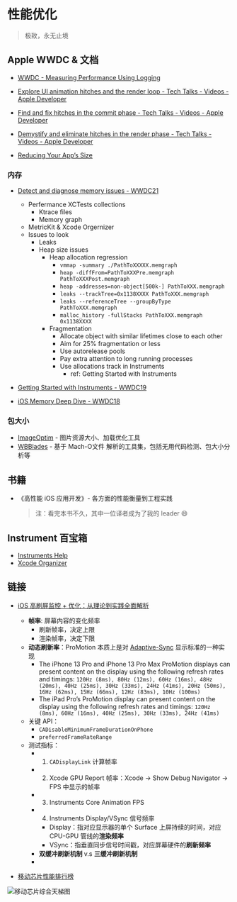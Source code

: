 # 性能优化

> 极致，永无止境

## Apple WWDC & 文档
- [WWDC - Measuring Performance Using Logging](https://developer.apple.com/videos/play/wwdc2018/405)

- [Explore UI animation hitches and the render loop - Tech Talks - Videos - Apple Developer](https://developer.apple.com/videos/play/tech-talks/10855/)
- [Find and fix hitches in the commit phase - Tech Talks - Videos - Apple Developer](https://developer.apple.com/videos/play/tech-talks/10856)
- [Demystify and eliminate hitches in the render phase - Tech Talks - Videos - Apple Developer](https://developer.apple.com/videos/play/tech-talks/10857)
- [Reducing Your App’s Size](https://developer.apple.com/documentation/xcode/reducing-your-app-s-size)

### 内存

- [Detect and diagnose memory issues - WWDC21](https://developer.apple.com/videos/play/wwdc2021/10180/)
    - Perfermance XCTests collections
        - Ktrace files
        - Memory graph
    - MetricKit & Xcode Orgernizer
    - Issues to look
        - Leaks
        - Heap size issues
            * Heap allocation regression
                - `vmmap -summary ./PathToXXXXX.memgraph`
                - `heap -diffFrom=PathToXXXPre.memgraph PathToXXXPost.memgraph`
                - `heap -addresses=non-object[500k-] PathToXXX.memgraph`
                - `leaks --trackTree=0x1138XXXX PathToXXX.memgraph`
                - `leaks --referenceTree --groupByType PathToXXX.memgraph`
                - `malloc_history -fullStacks PathToXXX.memgraph 0x1138XXXX`
            * Fragmentation
                - Allocate object with similar lifetimes close to each other
                - Aim for 25% fragmentation or less
                - Use autorelease pools
                - Pay extra attention to long running processes
                - Use allocations track in Instruments
                    - ref: Getting Started with Instruments

- [Getting Started with Instruments - WWDC19](https://developer.apple.com/videos/play/wwdc2019/411)
- [iOS Memory Deep Dive - WWDC18](https://developer.apple.com/videos/play/wwdc2018/416)

### 包大小

- [ImageOptim](https://imageoptim.com/howto.html) - 图片资源大小、加载优化工具
- [WBBlades](https://github.com/wuba/WBBlades) - 基于 Mach-O文件 解析的工具集，包括无用代码检测、包大小分析等

## 书籍

- 《高性能 iOS 应用开发》- 各方面的性能衡量到工程实践
    > 注：看完本书不久，其中一位译者成为了我的 leader 😄

## Instrument 百宝箱

- [Instruments Help](https://help.apple.com/instruments/mac/current/)
- [Xcode Organizer](https://developer.apple.com/videos/play/wwdc2020/10076)

## 链接

- [iOS 高刷屏监控 + 优化：从理论到实践全面解析](https://mp.weixin.qq.com/s/gMxTq0_nmE-xW7GA3pkBJg)
	- **帧率**: 屏幕内容的变化频率
		- 刷新帧率，决定上限
		- 渲染帧率，决定下限
	- **动态刷新率**：ProMotion 本质上是对 [Adaptive-Sync](https://en.wikipedia.org/wiki/Variable_refresh_rate) 显示标准的一种实现
		- The iPhone 13 Pro and iPhone 13 Pro Max ProMotion displays can present content on the display using the following refresh rates and timings: `120Hz (8ms), 80Hz (12ms), 60Hz (16ms), 48Hz (20ms), 40Hz (25ms), 30Hz (33ms), 24Hz (41ms), 20Hz (50ms), 16Hz (62ms), 15Hz (66ms), 12Hz (83ms), 10Hz (100ms)`
		- The iPad Pro’s ProMotion display can present content on the display using the following refresh rates and timings: `120Hz (8ms), 60Hz (16ms), 40Hz (25ms), 30Hz (33ms), 24Hz (41ms)`
	- 关键 API：
		- `CADisableMinimumFrameDurationOnPhone`
		- `preferredFrameRateRange`
	- 测试指标：
		- 1.  `CADisplayLink` 计算帧率
		- 2.  Xcode GPU Report 帧率：Xcode -> Show Debug Navigator -> FPS 中显示的帧率
		- 3.  Instruments Core Animation FPS
		- 4.  Instruments Display/VSync 信号频率
			- Display：指对应显示器的单个 Surface 上屏持续的时间，对应 CPU-GPU 管线的**渲染频率**
			- VSync：指垂直同步信号时间戳，对应屏幕硬件的**刷新频率**
		- **双缓冲刷新机制** v.s **三缓冲刷新机制**
		- 

- [移动芯片性能排行榜](https://www.socpk.com/)

![移动芯片综合天梯图](./assets/移动芯片综合天梯图.webp)